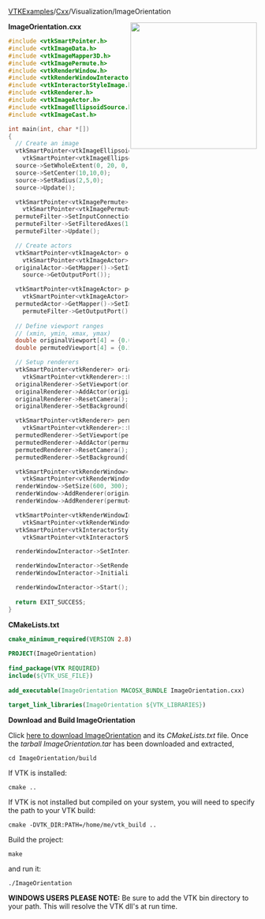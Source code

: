 [VTKExamples](/index/)/[Cxx](/Cxx)/Visualization/ImageOrientation

<img align="right" src="https://github.com/lorensen/VTKExamples/blob/gh-pages/Testing/Baseline/Visualization/TestImageOrientation.png?raw=true" width="256" />

**ImageOrientation.cxx**
```c++
#include <vtkSmartPointer.h>
#include <vtkImageData.h>
#include <vtkImageMapper3D.h>
#include <vtkImagePermute.h>
#include <vtkRenderWindow.h>
#include <vtkRenderWindowInteractor.h>
#include <vtkInteractorStyleImage.h>
#include <vtkRenderer.h>
#include <vtkImageActor.h>
#include <vtkImageEllipsoidSource.h>
#include <vtkImageCast.h>

int main(int, char *[])
{
  // Create an image
  vtkSmartPointer<vtkImageEllipsoidSource > source = 
    vtkSmartPointer<vtkImageEllipsoidSource >::New();
  source->SetWholeExtent(0, 20, 0, 20, 0, 0);
  source->SetCenter(10,10,0);
  source->SetRadius(2,5,0);
  source->Update();

  vtkSmartPointer<vtkImagePermute> permuteFilter = 
    vtkSmartPointer<vtkImagePermute>::New();
  permuteFilter->SetInputConnection(source->GetOutputPort());
  permuteFilter->SetFilteredAxes(1,0,2);
  permuteFilter->Update();

  // Create actors
  vtkSmartPointer<vtkImageActor> originalActor =
    vtkSmartPointer<vtkImageActor>::New();
  originalActor->GetMapper()->SetInputConnection(
    source->GetOutputPort());

  vtkSmartPointer<vtkImageActor> permutedActor =
    vtkSmartPointer<vtkImageActor>::New();
  permutedActor->GetMapper()->SetInputConnection(
    permuteFilter->GetOutputPort());
  
  // Define viewport ranges
  // (xmin, ymin, xmax, ymax)
  double originalViewport[4] = {0.0, 0.0, 0.5, 1.0};
  double permutedViewport[4] = {0.5, 0.0, 1.0, 1.0};

  // Setup renderers
  vtkSmartPointer<vtkRenderer> originalRenderer =
    vtkSmartPointer<vtkRenderer>::New();
  originalRenderer->SetViewport(originalViewport);
  originalRenderer->AddActor(originalActor);
  originalRenderer->ResetCamera();
  originalRenderer->SetBackground(.4, .5, .6);

  vtkSmartPointer<vtkRenderer> permutedRenderer =
    vtkSmartPointer<vtkRenderer>::New();
  permutedRenderer->SetViewport(permutedViewport);
  permutedRenderer->AddActor(permutedActor);
  permutedRenderer->ResetCamera();
  permutedRenderer->SetBackground(.4, .5, .7);

  vtkSmartPointer<vtkRenderWindow> renderWindow =
    vtkSmartPointer<vtkRenderWindow>::New();
  renderWindow->SetSize(600, 300);
  renderWindow->AddRenderer(originalRenderer);
  renderWindow->AddRenderer(permutedRenderer);

  vtkSmartPointer<vtkRenderWindowInteractor> renderWindowInteractor =
    vtkSmartPointer<vtkRenderWindowInteractor>::New();
  vtkSmartPointer<vtkInteractorStyleImage> style =
    vtkSmartPointer<vtkInteractorStyleImage>::New();

  renderWindowInteractor->SetInteractorStyle(style);

  renderWindowInteractor->SetRenderWindow(renderWindow);
  renderWindowInteractor->Initialize();

  renderWindowInteractor->Start();
  
  return EXIT_SUCCESS;
}
```
**CMakeLists.txt**
```cmake
cmake_minimum_required(VERSION 2.8)
 
PROJECT(ImageOrientation)
 
find_package(VTK REQUIRED)
include(${VTK_USE_FILE})
 
add_executable(ImageOrientation MACOSX_BUNDLE ImageOrientation.cxx)
 
target_link_libraries(ImageOrientation ${VTK_LIBRARIES})
```

**Download and Build ImageOrientation**

Click [here to download ImageOrientation](https://github.com/lorensen/VTKWikiExamplesTarballs/raw/master/ImageOrientation.tar) and its *CMakeLists.txt* file.
Once the *tarball ImageOrientation.tar* has been downloaded and extracted,
```
cd ImageOrientation/build 
```
If VTK is installed:
```
cmake ..
```
If VTK is not installed but compiled on your system, you will need to specify the path to your VTK build:
```
cmake -DVTK_DIR:PATH=/home/me/vtk_build ..
```
Build the project:
```
make
```
and run it:
```
./ImageOrientation
```
**WINDOWS USERS PLEASE NOTE:** Be sure to add the VTK bin directory to your path. This will resolve the VTK dll's at run time.

